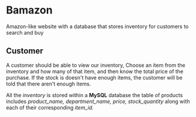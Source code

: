 # Bamazon
Amazon-like website with a database that stores inventory for customers to search and buy

## Customer

A customer should be able to view our inventory,
Choose an item from the inventory and how many of that item, 
and then know the total price of the purchase.
If the stock is doesn't have enough items,
the customer will be told that there aren't enough items.

All the *inventory* is stored within a **MySQL** database
the table of products includes *product_name, department_name, price, stock_quantity*
along with each of their corresponding *item_id*.